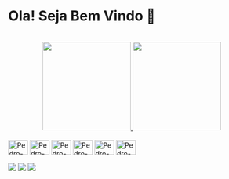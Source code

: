 <h1>Ola! Seja Bem Vindo 🖖</h1>
<br>
<div align="center">
  <a href="https://github.com/diazpedro13">
  <img height="180em" src="https://github-readme-stats.vercel.app/api?username=diazpedro13&show_icons=true&theme=dark&include_all_commits=true&count_private=true"/>
  <img height="180em" src="https://github-readme-stats.vercel.app/api/top-langs/?username=diazpedro13&layout=compact&langs_count=7&theme=dark"/>
</div>

<div style="display: inline_block"><br>
 <a href="https://www.javascript.com/" target="_blank"> <img align="center" alt="Pedro-Js"  height="30" width="40" src="https://cdn.jsdelivr.net/gh/devicons/devicon/icons/javascript/javascript-original.svg"></a>  
  <a href="https://www.typescriptlang.org/" target="_blank"> <img align="center" alt="Pedro-Ts"  height="30" width="40" src="https://cdn.jsdelivr.net/gh/devicons/devicon/icons/typescript/typescript-original.svg"></a>
  <a href="https://angular.io/" target="_blank"> <img align="center" alt="Pedro-Angular"  height="30" width="40" src="https://cdn.jsdelivr.net/gh/devicons/devicon/icons/angularjs/angularjs-plain.svg"></a> 
  <a href="https://dev.java/" target="_blank"> <img align="center" alt="Pedro-Java"  height="30" width="40" src="https://cdn.jsdelivr.net/gh/devicons/devicon/icons/java/java-original.svg"></a>
  <a href="https://spring.io/" target="_blank"> <img align="center" alt="Pedro-spring" height="30" width="40" src="https://cdn.jsdelivr.net/gh/devicons/devicon/icons/spring/spring-original.svg"></a>
  <a href="https://getbootstrap.com/" target="_blank"> <img align="center" alt="Pedro-bootstrap" height="30" width="40" src="https://cdn.jsdelivr.net/gh/devicons/devicon/icons/bootstrap/bootstrap-original.svg"></a>        
  
<div><br>
  <a href="linkedin.com/in/pedro-dias-85a87018a" target="_blank"><img src="https://img.shields.io/badge/-LinkedIn-%230077B5?style=for-the-badge&logo=linkedin&logoColor=white" target="_blank"></a> 
  <a href="https://www.instagram.com/iamdiazinked/" target="_blank"><img src="https://img.shields.io/badge/-Instagram-%23E4405F?style=for-the-badge&logo=instagram&logoColor=white" target="_blank"></a>
  <a href = "mailto:081diazpedro@gmail.com"><img src="https://img.shields.io/badge/-Gmail-%23333?style=for-the-badge&logo=gmail&logoColor=white" target="_blank"></a>
 
</div>
